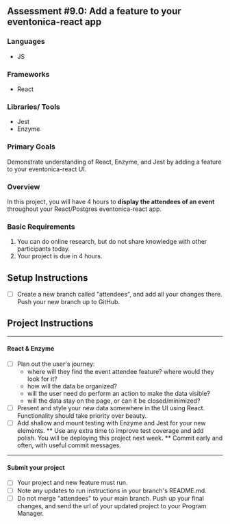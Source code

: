 ## Assessment #9.0: Add a feature to your eventonica-react app

### Languages

- JS

### Frameworks

- React

### Libraries/ Tools

- Jest
- Enzyme

### Primary Goals

Demonstrate understanding of React, Enzyme, and Jest by adding a feature to your eventonica-react UI.

### Overview

In this project, you will have 4 hours to **display the attendees of an event** throughout your React/Postgres eventonica-react app.

### Basic Requirements

1. You can do online research, but do not share knowledge with other participants today.
2. Your project is due in 4 hours.

## Setup Instructions

- [ ] Create a new branch called "attendees", and add all your changes there. Push your new branch up to GitHub.

## Project Instructions

---

#### React & Enzyme

- [ ] Plan out the user's journey:
  - where will they find the event attendee feature? where would they look for it?
  - how will the data be organized?
  - will the user need do perform an action to make the data visible?
  - will the data stay on the page, or can it be closed/minimized?
- [ ] Present and style your new data somewhere in the UI using React. Functionality should take priority over beauty.
- [ ] Add shallow and mount testing with Enzyme and Jest for your new elements.
      ** Use any extra time to improve test coverage and add polish. You will be deploying this project next week.
      ** Commit early and often, with useful commit messages.

---

#### Submit your project

- [ ] Your project and new feature must run.
- [ ] Note any updates to run instructions in your branch's README.md.
- [ ] Do not merge "attendees" to your main branch. Push up your final changes, and send the url of your updated project to your Program Manager.
